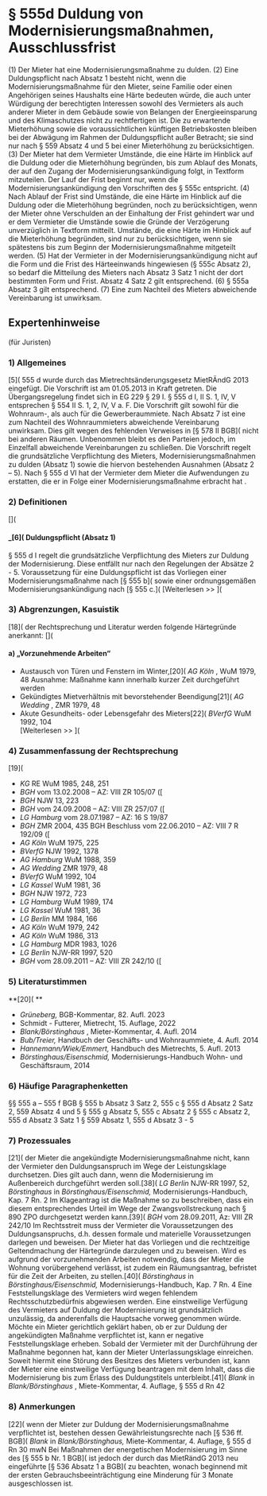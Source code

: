 # § 555d Duldung von Modernisierungsmaßnahmen, Ausschlussfrist
(1) Der Mieter hat eine Modernisierungsmaßnahme zu dulden.
(2) Eine Duldungspflicht nach Absatz 1 besteht nicht, wenn die Modernisierungsmaßnahme für den Mieter, seine Familie oder einen Angehörigen seines Haushalts eine Härte bedeuten würde, die auch unter Würdigung der berechtigten Interessen sowohl des Vermieters als auch anderer Mieter in dem Gebäude sowie von Belangen der Energieeinsparung und des Klimaschutzes nicht zu rechtfertigen ist. Die zu erwartende Mieterhöhung sowie die voraussichtlichen künftigen Betriebskosten bleiben bei der Abwägung im Rahmen der Duldungspflicht außer Betracht; sie sind nur nach § 559 Absatz 4 und 5 bei einer Mieterhöhung zu berücksichtigen.
(3) Der Mieter hat dem Vermieter Umstände, die eine Härte im Hinblick auf die Duldung oder die Mieterhöhung begründen, bis zum Ablauf des Monats, der auf den Zugang der Modernisierungsankündigung folgt, in Textform mitzuteilen. Der Lauf der Frist beginnt nur, wenn die Modernisierungsankündigung den Vorschriften des § 555c entspricht.
(4) Nach Ablauf der Frist sind Umstände, die eine Härte im Hinblick auf die Duldung oder die Mieterhöhung begründen, noch zu berücksichtigen, wenn der Mieter ohne Verschulden an der Einhaltung der Frist gehindert war und er dem Vermieter die Umstände sowie die Gründe der Verzögerung unverzüglich in Textform mitteilt. Umstände, die eine Härte im Hinblick auf die Mieterhöhung begründen, sind nur zu berücksichtigen, wenn sie spätestens bis zum Beginn der Modernisierungsmaßnahme mitgeteilt werden.
(5) Hat der Vermieter in der Modernisierungsankündigung nicht auf die Form und die Frist des Härteeinwands hingewiesen (§ 555c Absatz 2), so bedarf die Mitteilung des Mieters nach Absatz 3 Satz 1 nicht der dort bestimmten Form und Frist. Absatz 4 Satz 2 gilt entsprechend.
(6) § 555a Absatz 3 gilt entsprechend.
(7) Eine zum Nachteil des Mieters abweichende Vereinbarung ist unwirksam.
## Expertenhinweise
(für Juristen)
### 1) Allgemeines
[5]( 555 d wurde durch das Mietrechtsänderungsgesetz MietRÄndG 2013 eingefügt. Die Vorschrift ist am 01.05.2013 in Kraft getreten. Die Übergangsregelung findet sich in EG 229 § 29 I.
§ 555 d I, II S. 1, IV, V entsprechen § 554 II S. 1, 2, IV, V a. F.
Die Vorschrift gilt sowohl für die Wohnraum-, als auch für die Gewerberaummiete. Nach Absatz 7 ist eine zum Nachteil des Wohnraummieters abweichende Vereinbarung unwirksam. Dies gilt wegen des fehlenden Verweises in [§ 578 II BGB]( nicht bei anderen Räumen. Unbenommen bleibt es den Parteien jedoch, im Einzelfall abweichende Vereinbarungen zu schließen.
Die Vorschrift regelt die grundsätzliche Verpflichtung des Mieters, Modernisierungsmaßnahmen zu dulden (Absatz 1) sowie die hiervon bestehenden Ausnahmen (Absatz 2 – 5). Nach § 555 d VI hat der Vermieter dem Mieter die Aufwendungen zu erstatten, die er in Folge einer Modernisierungsmaßnahme erbracht hat .
### 2) Definitionen
[](
#### _[6]( Duldungspflicht (Absatz 1)
§ 555 d I regelt die grundsätzliche Verpflichtung des Mieters zur Duldung der Modernisierung. Diese entfällt nur nach den Regelungen der Absätze 2 - 5.
Voraussetzung für eine Duldungspflicht ist das Vorliegen einer Modernisierungsmaßnahme nach [§ 555 b]( sowie einer ordnungsgemäßen Modernisierungsankündigung nach [§ 555 c.](
[Weiterlesen >> ](
### 3) Abgrenzungen, Kasuistik
[18]( der Rechtsprechung und Literatur werden folgende Härtegründe anerkannt:
[](
#### a) „Vorzunehmende Arbeiten“
* Austausch von Türen und Fenstern im Winter,[20]( _AG Köln_ , WuM 1979, 48 Ausnahme: Maßnahme kann innerhalb kurzer Zeit durchgeführt werden
* Gekündigtes Mietverhältnis mit bevorstehender Beendigung[21]( _AG Wedding_ , ZMR 1979, 48
* Akute Gesundheits- oder Lebensgefahr des Mieters[22]( _BVerfG_ WuM 1992, 104  
[Weiterlesen >> ](
### 4) Zusammenfassung der Rechtsprechung
[19](
* _KG_ RE WuM 1985, 248, 251
* _BGH_ vom 13.02.2008 – AZ: VIII ZR 105/07 ([
* _BGH_ NJW 13, 223
* _BGH_ vom 24.09.2008 – AZ: VIII ZR 257/07 ([
* _LG Hamburg_ vom 28.07.1987 – AZ: 16 S 19/87
* _BGH_ ZMR 2004, 435 BGH Beschluss vom 22.06.2010 – AZ: VIII 7 R 192/09 ([
* _AG Köln_ WuM 1975, 225
* _BVerfG_ NJW 1992, 1378
* _AG Hamburg_ WuM 1988, 359
* _AG Wedding_ ZMR 1979, 48
* _BVerfG_ WuM 1992, 104
* _LG Kassel_ WuM 1981, 36
* _BGH_ NJW 1972, 723
* _LG Hamburg_ WuM 1989, 174
* _LG Kassel_ WuM 1981, 36
* _LG Berlin_ MM 1984, 166
* _AG Köln_ WuM 1979, 242
* _AG Köln_ WuM 1986, 313
* _LG Hamburg_ MDR 1983, 1026
* _LG Berlin_ NJW-RR 1997, 520
* _BGH_ vom 28.09.2011 – AZ: VIII ZR 242/10 ([
### 5) Literaturstimmen
**[20]( **
* _Grüneberg,_ BGB-Kommentar, 82. Aufl. 2023
* Schmidt - Futterer, Mietrecht, 15. Auflage, 2022
* _Blank/Börstinghaus_ , Mieter-Kommentar, 4. Aufl. 2014
* _Bub/Treier,_ Handbuch der Geschäfts- und Wohnraummiete, 4. Aufl. 2014
* _Hannemann/Wiek/Emmert,_ Handbuch des Mietrechts, 5. Aufl. 2013
* _Börstinghaus/Eisenschmid,_ Modernisierungs-Handbuch Wohn- und Geschäftsraum, 2014
### 6) Häufige Paragraphenketten
§§ 555 a – 555 f BGB
§ 555 b Absatz 3 Satz 2, 555 c
§ 555 d Absatz 2 Satz 2, 559 Absatz 4 und 5
§ 555 g Absatz 5, 555 c Absatz 2
§ 555 c Absatz 2, 555 d Absatz 3 Satz 1
§ 559 Absatz 1, 555 d Absatz 3 - 5
### 7) Prozessuales
[21]( der Mieter die angekündigte Modernisierungsmaßnahme nicht, kann der Vermieter den Duldungsanspruch im Wege der Leistungsklage durchsetzen. Dies gilt auch dann, wenn die Modernisierung im Außenbereich durchgeführt werden soll.[38]( _LG Berlin_ NJW-RR 1997, 52, _Börstinghaus_ in _Börstinghaus/Eisenschmid,_ Modernisierungs-Handbuch, Kap. 7 Rn. 2
Im Klageantrag ist die Maßnahme so zu beschreiben, dass ein diesem entsprechendes Urteil im Wege der Zwangsvollstreckung nach § 890 ZPO durchgesetzt werden kann.[39]( _BGH_ vom 28.09.2011, Az: VIII ZR 242/10
Im Rechtsstreit muss der Vermieter die Voraussetzungen des Duldungsanspruchs, d.h. dessen formale und materielle Voraussetzungen darlegen und beweisen. Der Mieter hat das Vorliegen und die rechtzeitige Geltendmachung der Härtegründe darzulegen und zu beweisen.
Wird es aufgrund der vorzunehmenden Arbeiten notwendig, dass der Mieter die Wohnung vorübergehend verlässt, ist zudem ein Räumungsantrag, befristet für die Zeit der Arbeiten, zu stellen.[40]( _Börstinghaus_ in _Börstinghaus/Eisenschmid,_ Modernisierungs-Handbuch, Kap. 7 Rn. 4
Eine Feststellungsklage des Vermieters wird wegen fehlendem Rechtsschutzbedürfnis abgewiesen werden.
Eine einstweilige Verfügung des Vermieters auf Duldung der Modernisierung ist grundsätzlich unzulässig, da anderenfalls die Hauptsache vorweg genommen würde.
Möchte ein Mieter gerichtlich geklärt haben, ob er zur Duldung der angekündigten Maßnahme verpflichtet ist, kann er negative Feststellungsklage erheben. Sobald der Vermieter mit der Durchführung der Maßnahme begonnen hat, kann der Mieter Unterlassungsklage einreichen. Soweit hiermit eine Störung des Besitzes des Mieters verbunden ist, kann der Mieter eine einstweilige Verfügung beantragen mit dem Inhalt, dass die Modernisierung bis zum Erlass des Duldungstitels unterbleibt.[41]( _Blank_ in _Blank/Börstinghaus_ , Miete-Kommentar, 4. Auflage, § 555 d Rn 42
### 8) Anmerkungen
[22]( wenn der Mieter zur Duldung der Modernisierungsmaßnahme verpflichtet ist, bestehen dessen Gewährleistungsrechte nach [§ 536 ff. BGB]( _Blank_ in _Blank/Börstinghaus,_ Miete-Kommentar, 4. Auflage, § 555 d Rn 30 mwN Bei Maßnahmen der energetischen Modernisierung im Sinne des [§ 555 b Nr. 1 BGB]( ist jedoch der durch das MietRändG 2013 neu eingeführte [§ 536 Absatz 1 a BGB]( zu beachten, wonach beginnend mit der ersten Gebrauchsbeeinträchtigung eine Minderung für 3 Monate ausgeschlossen ist.